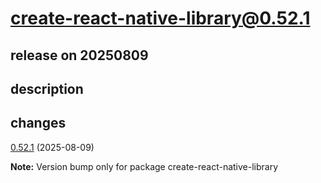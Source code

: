 # create-react-native-library@0.52.1

## release on 20250809
## description
## changes
<a href="https://github.com/callstack/react-native-builder-bob/compare/create-react-native-library@0.52.0...create-react-native-library@0.52.1">0.52.1</a> (2025-08-09)

<strong>Note:</strong> Version bump only for package create-react-native-library

